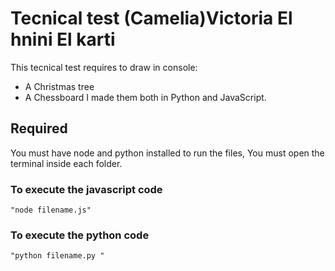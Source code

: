 # Tecnical test (Camelia)Victoria El hnini El karti

This tecnical test requires to draw in console:
- A Christmas tree
- A Chessboard 
I made them both in Python and JavaScript.

## Required 

You must have node and python installed to run the files,
You must open the terminal inside each folder.

### To execute the javascript code

    "node filename.js"

### To execute the python code

    "python filename.py "